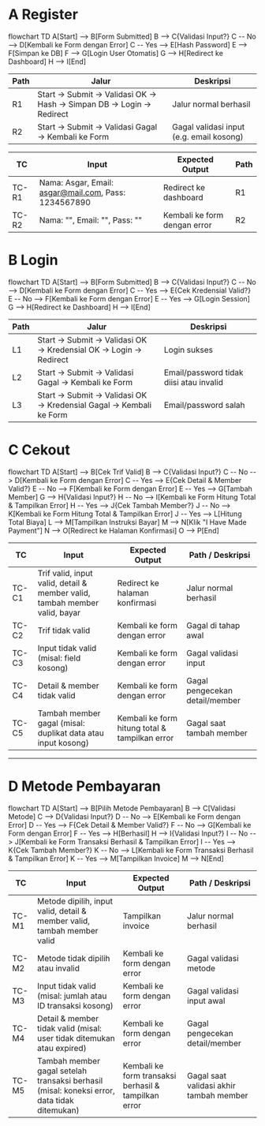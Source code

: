 # A Register
flowchart TD
    A[Start] --> B[Form Submitted]
    B --> C{Validasi Input?}
    C -- No --> D[Kembali ke Form dengan Error]
    C -- Yes --> E[Hash Password]
    E --> F[Simpan ke DB]
    F --> G[Login User Otomatis]
    G --> H[Redirect ke Dashboard]
    H --> I[End]

| Path | Jalur                                                              | Deskripsi                                |
|------|--------------------------------------------------------------------|------------------------------------------|
| R1   | Start → Submit → Validasi OK → Hash → Simpan DB → Login → Redirect | Jalur normal berhasil                    |
| R2   | Start → Submit → Validasi Gagal → Kembali ke Form                  | Gagal validasi input (e.g. email kosong) |

| TC    | Input                                                                         | Expected Output              | Path |
|-------|-------------------------------------------------------------------------------|------------------------------|------|
| TC-R1 | Nama: Asgar, Email: [asgar@mail.com](mailto:asgar@mail.com), Pass: 1234567890 | Redirect ke dashboard        | R1   |
| TC-R2 | Nama: "", Email: "", Pass: ""                                                 | Kembali ke form dengan error | R2   |

# B Login
flowchart TD
    A[Start] --> B[Form Submitted]
    B --> C{Validasi Input?}
    C -- No --> D[Kembali ke Form dengan Error]
    C -- Yes --> E{Cek Kredensial Valid?}
    E -- No --> F[Kembali ke Form dengan Error]
    E -- Yes --> G[Login Session]
    G --> H[Redirect ke Dashboard]
    H --> I[End]

| Path | Jalur                                                             | Deskripsi                               |
|------|-------------------------------------------------------------------|-----------------------------------------|
| L1   | Start → Submit → Validasi OK → Kredensial OK → Login → Redirect   | Login sukses                            |
| L2   | Start → Submit → Validasi Gagal → Kembali ke Form                 | Email/password tidak diisi atau invalid |
| L3   | Start → Submit → Validasi OK → Kredensial Gagal → Kembali ke Form | Email/password salah                    |

# C Cekout
flowchart TD
    A[Start] --> B[Cek Trif Valid]
    B --> C{Validasi Input?}
    C -- No --> D[Kembali ke Form dengan Error]
    C -- Yes --> E{Cek Detail & Member Valid?}
    E -- No --> F[Kembali ke Form dengan Error]
    E -- Yes --> G[Tambah Member]
    G --> H{Validasi Input?}
    H -- No --> I[Kembali ke Form Hitung Total & Tampilkan Error]
    H -- Yes --> J{Cek Tambah Member?}
    J -- No --> K[Kembali ke Form Hitung Total & Tampilkan Error]
    J -- Yes --> L[Hitung Total Biaya]
    L --> M[Tampilkan Instruksi Bayar]
    M --> N[Klik "I Have Made Payment"]
    N --> O[Redirect ke Halaman Konfirmasi]
    O --> P[End]


| **TC**   | **Input**                                                                                         | **Expected Output**                                      | **Path / Deskripsi**                           |
|----------|---------------------------------------------------------------------------------------------------|-----------------------------------------------------------|------------------------------------------------|
| TC-C1    | Trif valid, input valid, detail & member valid, tambah member valid, bayar                       | Redirect ke halaman konfirmasi                            | Jalur normal berhasil                          |
| TC-C2    | Trif tidak valid                                                                                  | Kembali ke form dengan error                              | Gagal di tahap awal                            |
| TC-C3    | Input tidak valid (misal: field kosong)                                                           | Kembali ke form dengan error                              | Gagal validasi input                           |
| TC-C4    | Detail & member tidak valid                                                                       | Kembali ke form dengan error                              | Gagal pengecekan detail/member                 |
| TC-C5    | Tambah member gagal (misal: duplikat data atau input kosong)                                      | Kembali ke form hitung total & tampilkan error            | Gagal saat tambah member                       |

---
# D Metode Pembayaran
flowchart TD
    A[Start] --> B[Pilih Metode Pembayaran]
    B --> C[Validasi Metode]
    C --> D{Validasi Input?}
    D -- No --> E[Kembali ke Form dengan Error]
    D -- Yes --> F{Cek Detail & Member Valid?}
    F -- No --> G[Kembali ke Form dengan Error]
    F -- Yes --> H[Berhasil]
    H --> I{Validasi Input?}
    I -- No --> J[Kembali ke Form Transaksi Berhasil & Tampilkan Error]
    I -- Yes --> K{Cek Tambah Member?}
    K -- No --> L[Kembali ke Form Transaksi Berhasil & Tampilkan Error]
    K -- Yes --> M[Tampilkan Invoice]
    M --> N[End]



| **TC**   | **Input**                                                                                         | **Expected Output**                                      | **Path / Deskripsi**                           |
|----------|---------------------------------------------------------------------------------------------------|-----------------------------------------------------------|------------------------------------------------|
| TC-M1    | Metode dipilih, input valid, detail & member valid, tambah member valid                          | Tampilkan invoice                                          | Jalur normal berhasil                          |
| TC-M2    | Metode tidak dipilih atau invalid                                                                 | Kembali ke form dengan error                              | Gagal validasi metode                          |
| TC-M3    | Input tidak valid (misal: jumlah atau ID transaksi kosong)                                        | Kembali ke form dengan error                              | Gagal validasi input awal                      |
| TC-M4    | Detail & member tidak valid (misal: user tidak ditemukan atau expired)                            | Kembali ke form dengan error                              | Gagal pengecekan detail/member                 |
| TC-M5    | Tambah member gagal setelah transaksi berhasil (misal: koneksi error, data tidak ditemukan)      | Kembali ke form transaksi berhasil & tampilkan error      | Gagal saat validasi akhir tambah member        |
